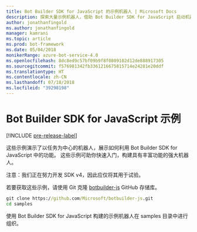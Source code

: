 ```yaml
---
title: Bot Builder SDK for JavaScript 的示例机器人 | Microsoft Docs
description: 探索大量示例机器人，借助 Bot Builder SDK for JavaScript 启动机器人开发。
author: jonathanfingold
ms.author: jonathanfingold
manager: kamrani
ms.topic: article
ms.prod: bot-framework
ms.date: 05/04/2018
monikerRange: azure-bot-service-4.0
ms.openlocfilehash: 8dc8ed9c57bf09b9f8f0809102d12de888917305
ms.sourcegitcommit: f576981342fb3361216675815714e24281e20ddf
ms.translationtype: HT
ms.contentlocale: zh-CN
ms.lasthandoff: 07/18/2018
ms.locfileid: "39298198"
---
```

# <a name="javascript-samples-for-bot-builder-sdk"></a>Bot Builder SDK for JavaScript 示例
[!INCLUDE [pre-release-label](../includes/pre-release-label.md)]

这些示例演示了以任务为中心的机器人，展示如何利用 Bot Builder SDK for JavaScript 中的功能。 这些示例可助你快速入门，构建具有丰富功能的强大机器人。 

注意：我们正在努力开发 SDK v4，因此应仅将其用于试验。

若要获取这些示例，请使用 Git 克隆 [botbuilder-js](https://github.com/Microsoft/botbuilder-js) GitHub 存储库。

```cmd
git clone https://github.com/Microsoft/botbuilder-js.git
cd samples
```
使用 Bot Builder SDK for JavaScript 构建的示例机器人在 samples 目录中进行组织。
